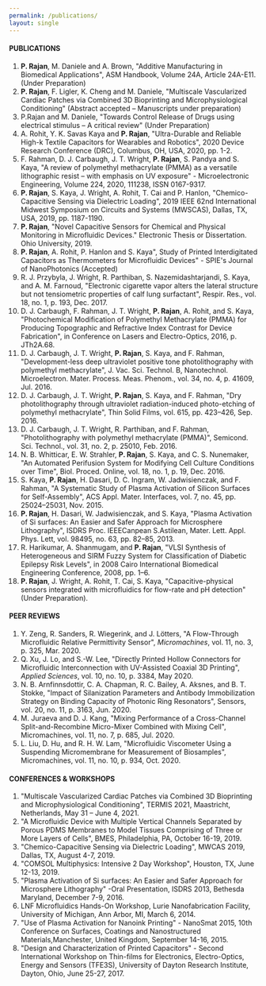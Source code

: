 ```yaml
---
permalink: /publications/
layout: single
---
```


#### PUBLICATIONS
1. **P. Rajan**, M. Daniele and A. Brown, "Additive Manufacturing in Biomedical Applications", ASM Handbook, Volume 24A, Article 24A-E11. (Under Preparation)
2. **P. Rajan**, F. Ligler, K. Cheng and M. Daniele, "Multiscale Vascularized Cardiac Patches via Combined 3D Bioprinting and Microphysiological Conditioning" (Abstract accepted – Manuscripts under preparation)
3. P.Rajan and M. Daniele, "Towards Control Release of Drugs using electrical stimulus – A critical review" (Under Preparation)
4. A. Rohit, Y. K. Savas Kaya and **P. Rajan**, "Ultra-Durable and Reliable High-k Textile Capacitors for Wearables and Robotics", 2020 Device Research Conference (DRC), Columbus, OH, USA, 2020, pp. 1-2.
5. F. Rahman, D. J. Carbaugh, J. T. Wright, **P. Rajan**, S. Pandya and S. Kaya, "A review of polymethyl methacrylate (PMMA) as a versatile lithographic resist – with emphasis on UV exposure" - Microelectronic Engineering, Volume 224, 2020, 111238, ISSN 0167-9317.
6. **P. Rajan**, S. Kaya, J. Wright, A. Rohit, T. Cai and P. Hanlon, "Chemico-Capacitive Sensing via Dielectric Loading", 2019 IEEE 62nd International Midwest Symposium on Circuits and Systems (MWSCAS), Dallas, TX, USA, 2019, pp. 1187-1190.
7. **P. Rajan**, "Novel Capacitive Sensors for Chemical and Physical Monitoring in Microfluidic Devices." Electronic Thesis or Dissertation. Ohio University, 2019.
8. **P. Rajan**, A. Rohit, P. Hanlon and S. Kaya", Study of Printed Interdigitated Capacitors as Thermometers for Microfluidic Devices" - SPIE's Journal of NanoPhotonics (Accepted)
9. R. J. Przybyla, J. Wright, R. Parthiban, S. Nazemidashtarjandi, S. Kaya, and A. M. Farnoud, "Electronic cigarette vapor alters the lateral structure but not tensiometric properties of calf lung surfactant", Respir. Res., vol. 18, no. 1, p. 193, Dec. 2017.
10. D. J. Carbaugh, F. Rahman, J. T. Wright, **P. Rajan**, A. Rohit, and S. Kaya, "Photochemical Modification of Polymethyl Methacrylate (PMMA) for Producing Topographic and Refractive Index Contrast for Device Fabrication", in Conference on Lasers and Electro-Optics, 2016, p. JTh2A.68.
11. D. J. Carbaugh, J. T. Wright, **P. Rajan**, S. Kaya, and F. Rahman, "Development-less deep ultraviolet positive tone photolithography with polymethyl methacrylate", J. Vac. Sci. Technol. B, Nanotechnol. Microelectron. Mater. Process. Meas. Phenom., vol. 34, no. 4, p. 41609, Jul. 2016.
12. D. J. Carbaugh, J. T. Wright, **P. Rajan**, S. Kaya, and F. Rahman, "Dry photolithography through ultraviolet radiation-induced photo-etching of polymethyl methacrylate", Thin Solid Films, vol. 615, pp. 423–426, Sep. 2016.
13. D. J. Carbaugh, J. T. Wright, R. Parthiban, and F. Rahman, "Photolithography with polymethyl methacrylate (PMMA)", Semicond. Sci. Technol., vol. 31, no. 2, p. 25010, Feb. 2016.
14. N. B. Whitticar, E. W. Strahler, **P. Rajan**, S. Kaya, and C. S. Nunemaker, "An Automated Perifusion System for Modifying Cell Culture Conditions over Time", Biol. Proced. Online, vol. 18, no. 1, p. 19, Dec. 2016.
15. S. Kaya, **P. Rajan**, H. Dasari, D. C. Ingram, W. Jadwisienczak, and F. Rahman, "A Systematic Study of Plasma Activation of Silicon Surfaces for Self-Assembly", ACS Appl. Mater. Interfaces, vol. 7, no. 45, pp. 25024–25031, Nov. 2015.
16. **P. Rajan**, H. Dasari, W. Jadwisienczak, and S. Kaya, "Plasma Activation of Si surfaces: An Easier and Safer Approach for Microsphere Lithography", ISDRS Proc. IEEECanpean S.Astilean, Mater. Lett. Appl. Phys. Lett, vol. 98495, no. 63, pp. 82–85, 2013.
17. R. Harikumar, A. Shanmugam, and **P. Rajan**, "VLSI Synthesis of Heterogeneous and SIRM Fuzzy System for Classification of Diabetic Epilepsy Risk Levels", in 2008 Cairo International Biomedical Engineering Conference, 2008, pp. 1–6.
18. **P. Rajan**, J. Wright, A. Rohit, T. Cai, S. Kaya, "Capacitive-physical sensors integrated with microfluidics for flow-rate and pH detection" (Under Preparation).

#### PEER REVIEWS
1. Y. Zeng, R. Sanders, R. Wiegerink, and J. Lötters, "A Flow-Through Microfluidic Relative Permittivity Sensor", *Micromachines*, vol. 11, no. 3, p. 325, Mar. 2020.
2. Q. Xu, J. Lo, and S.-W. Lee, "Directly Printed Hollow Connectors for Microfluidic Interconnection with UV-Assisted Coaxial 3D Printing", *Applied Sciences*, vol. 10, no. 10, p. 3384, May 2020.
3. N. B. Arnfinnsdottir, C. A. Chapman, R. C. Bailey, A. Aksnes, and B. T. Stokke, "Impact of Silanization Parameters and Antibody Immobilization Strategy on Binding Capacity of Photonic Ring Resonators", Sensors, vol. 20, no. 11, p. 3163, Jun. 2020.
4. M. Juraeva and D. J. Kang, "Mixing Performance of a Cross-Channel Split-and-Recombine Micro-Mixer Combined with Mixing Cell", Micromachines, vol. 11, no. 7, p. 685, Jul. 2020.
5. L. Liu, D. Hu, and R. H. W. Lam, "Microfluidic Viscometer Using a Suspending Micromembrane for Measurement of Biosamples", Micromachines, vol. 11, no. 10, p. 934, Oct. 2020.

#### CONFERENCES & WORKSHOPS
1. "Multiscale Vascularized Cardiac Patches via Combined 3D Bioprinting and Microphysiological Conditioning", TERMIS 2021, Maastricht, Netherlands, May 31 – June 4, 2021.
2. "A Microfluidic Device with Multiple Vertical Channels Separated by Porous PDMS Membranes to Model Tissues Comprising of Three or More Layers of Cells", BMES, Philadelphia, PA, October 16-19, 2019.
3. "Chemico-Capacitive Sensing via Dielectric Loading", MWCAS 2019, Dallas, TX, August 4-7, 2019.
4. "COMSOL Multiphysics: Intensive 2 Day Workshop", Houston, TX, June 12-13, 2019.
5. "Plasma Activation of Si surfaces: An Easier and Safer Approach for Microsphere Lithography" -Oral Presentation, ISDRS 2013, Bethesda Maryland, December 7-9, 2016.
6. LNF Microfluidics Hands-On Workshop, Lurie Nanofabrication Facility, University of Michigan, Ann Arbor, MI, March 6, 2014.
7. "Use of Plasma Activation for Nanoink Printing" - NanoSmat 2015, 10th Conference on Surfaces, Coatings and Nanostructured Materials,Manchester, United Kingdom, September 14-16, 2015.
8. "Design and Characterization of Printed Capacitors" - Second International Workshop on Thin-films for Electronics, Electro-Optics, Energy and Sensors (TFE3S), University of Dayton Research Institute, Dayton, Ohio, June 25-27, 2017.
